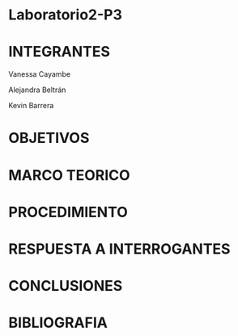 # Laboratorio2-P3
# INTEGRANTES
Vanessa Cayambe

Alejandra Beltrán

Kevin Barrera
# OBJETIVOS
# MARCO TEORICO
# PROCEDIMIENTO
# RESPUESTA A INTERROGANTES
# CONCLUSIONES
# BIBLIOGRAFIA
